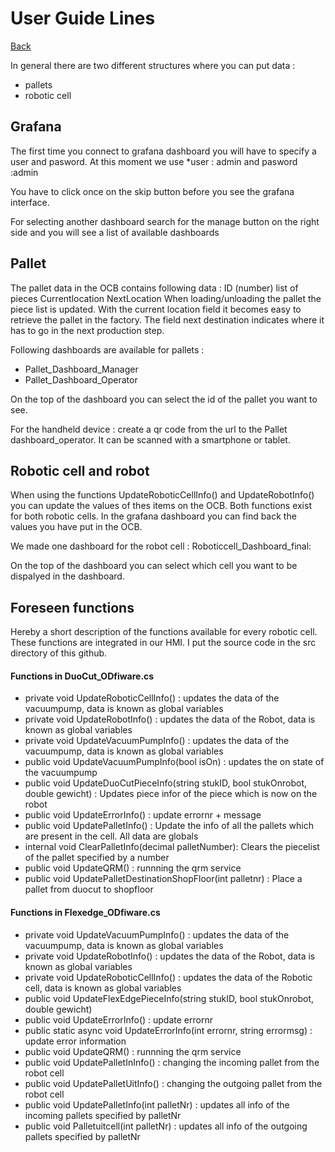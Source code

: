 # User Guide Lines

[Back](README.md)

In general there are two different structures where you can put data :
- pallets
- robotic cell

## Grafana
The first time you connect to grafana dashboard you will have to specify a user and pasword. At this moment we use 
       *user : admin and pasword :admin
       
You have to click once on the skip button before you see the grafana interface. 

For selecting another dashboard search for the manage button on the right side and you will see a list of available dashboards

## Pallet
The pallet data in the OCB contains following data :
      ID (number)
      list of pieces
      Currentlocation
      NextLocation
When loading/unloading the pallet the piece list is updated. 
With the current location field it becomes easy to retrieve the pallet in the factory. The field next destination indicates where it has to go in the next production step. 



Following dashboards are available for pallets :        
* Pallet_Dashboard_Manager 
* Pallet_Dashboard_Operator 

On the top of the dashboard you can select the id of the pallet you want to see.

For the handheld device : create a qr code from the url to the Pallet dashboard_operator. It can be scanned with a smartphone or tablet.

## Robotic cell and robot
When using the functions UpdateRoboticCellInfo() and UpdateRobotInfo() you can update the values of thes items on the OCB. Both functions exist for both robotic cells.
In the grafana dashboard you can find back the values you have put in the OCB.

We made one dashboard for the robot cell :   Roboticcell_Dashboard_final: 

On the top of the dashboard you can select which cell you want to be dispalyed in the dashboard.
                      
                 

## Foreseen functions
Hereby a short description of the functions available for every robotic cell. These functions are integrated in our HMI. I put the source code in the src directory of this github.

#### Functions in DuoCut_ODfiware.cs

- private void UpdateRoboticCellInfo() : updates the data of the vacuumpump, data is known as global variables
- private void UpdateRobotInfo() : updates the data of the Robot, data is known as global variables
- private void UpdateVacuumPumpInfo() : updates the data of the vacuumpump, data is known as global variables
- public void UpdateVacuumPumpInfo(bool isOn) : updates the  on state of the vacuumpump
- public void UpdateDuoCutPieceInfo(string stukID, bool stukOnrobot, double gewicht) : Updates piece infor of the piece which is now on the robot
- public void UpdateErrorInfo() : update errornr + message
- public void UpdatePalletInfo() : Update the info of all the pallets which are present in the cell. All data are globals
- internal void ClearPalletInfo(decimal palletNumber): Clears the piecelist of the pallet specified by a number
- public void UpdateQRM() : runnning the qrm service
- public void UpdatePalletDestinationShopFloor(int palletnr) : Place a pallet from duocut to shopfloor
       
 

#### Functions in Flexedge_ODfiware.cs

- private void UpdateVacuumPumpInfo() : updates the data of the vacuumpump, data is known as global variables
- private void UpdateRobotInfo() : updates the data of the Robot, data is known as global variables
- private void UpdateRoboticCellInfo() : updates the data of the Robotic cell, data is known as global variables
- public void UpdateFlexEdgePieceInfo(string stukID, bool stukOnrobot, double gewicht)
- public void UpdateErrorInfo() : update errornr
- public static async void UpdateErrorInfo(int errornr, string errormsg) : update error information
- public void UpdateQRM() : runnning the qrm service
- public void UpdatePalletInInfo() : changing the incoming pallet from the robot cell
- public void UpdatePalletUitInfo() : changing the outgoing pallet from the robot cell
- public void UpdatePalletInfo(int palletNr) : updates all info of the incoming pallets specified by palletNr
- public void Palletuitcell(int palletNr) : updates all info of the outgoing pallets specified by palletNr


